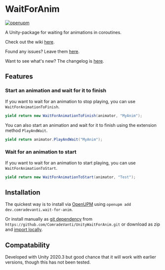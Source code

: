 # WaitForAnim

[![openupm](https://img.shields.io/npm/v/dev.comradevanti.wait-for-anim?label=openupm&registry_uri=https://package.openupm.com)](https://openupm.com/packages/dev.comradevanti.wait-for-anim/)

A Unity-package for waiting for animations in coroutines.

Check out the wiki [here](https://github.com/ComradeVanti/UnityWaitForAnim/wiki).

Found any issues? Leave
them [here](https://github.com/ComradeVanti/UnityWaitForAnim/issues).

Want to see what's new? The changelog
is [here](https://github.com/ComradeVanti/UnityWaitForAnim/blob/main/CHANGELOG.md).

## Features

### Start an animation and wait for it to finish

If you want to wait for an animation to stop playing, you can use `WaitForAnimationToFinish`.

```csharp
yield return new WaitForAnimationToFinish(animator, "MyAnim");
```

You can also start an animation and wait for it to finish using the extension method `PlayAndWait`.

```csharp
yield return animator.PlayAndWait("MyAnim");
```

### Wait for an animation to start

If you want to wait for an animation to start playing, you can use `WaitForAnimationToStart`.

```csharp
yield return new WaitForAnimationToStart(animator, "Test");
```

## Installation

The quickest way is to install via [OpenUPM](https://openupm.com)
using `openupm add dev.comradevanti.wait-for-anim`.

Or install manually
as [git dependency](https://docs.unity3d.com/Manual/upm-ui-giturl.html)
from `https://github.com/ComradeVanti/UnityWaitForAnim.git` or download as zip
and [import locally](https://docs.unity3d.com/Manual/upm-ui-local.html).

## Compatability

Developed with Unity 2020.3 but good chance that it will work with earlier
versions, though this has not been tested.
